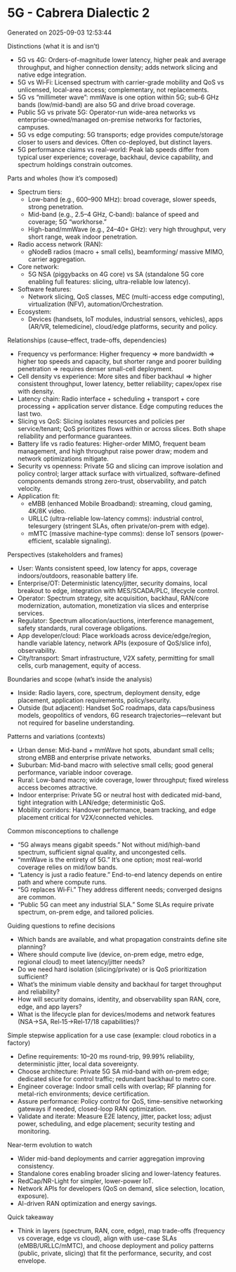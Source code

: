 # 5G - Cabrera Dialectic 2

Generated on 2025-09-03 12:53:44

Distinctions (what it is and isn’t)
- 5G vs 4G: Orders-of-magnitude lower latency, higher peak and average throughput, and higher connection density; adds network slicing and native edge integration.
- 5G vs Wi‑Fi: Licensed spectrum with carrier-grade mobility and QoS vs unlicensed, local-area access; complementary, not replacements.
- 5G vs “millimeter wave”: mmWave is one option within 5G; sub‑6 GHz bands (low/mid-band) are also 5G and drive broad coverage.
- Public 5G vs private 5G: Operator-run wide-area networks vs enterprise-owned/managed on-premise networks for factories, campuses.
- 5G vs edge computing: 5G transports; edge provides compute/storage closer to users and devices. Often co-deployed, but distinct layers.
- 5G performance claims vs real-world: Peak lab speeds differ from typical user experience; coverage, backhaul, device capability, and spectrum holdings constrain outcomes.

Parts and wholes (how it’s composed)
- Spectrum tiers:
  - Low-band (e.g., 600–900 MHz): broad coverage, slower speeds, strong penetration.
  - Mid-band (e.g., 2.5–4 GHz, C‑band): balance of speed and coverage; 5G “workhorse.”
  - High-band/mmWave (e.g., 24–40+ GHz): very high throughput, very short range, weak indoor penetration.
- Radio access network (RAN):
  - gNodeB radios (macro + small cells), beamforming/ massive MIMO, carrier aggregation.
- Core network:
  - 5G NSA (piggybacks on 4G core) vs SA (standalone 5G core enabling full features: slicing, ultra-reliable low latency).
- Software features:
  - Network slicing, QoS classes, MEC (multi-access edge computing), virtualization (NFV), automation/Orchestration.
- Ecosystem:
  - Devices (handsets, IoT modules, industrial sensors, vehicles), apps (AR/VR, telemedicine), cloud/edge platforms, security and policy.

Relationships (cause–effect, trade-offs, dependencies)
- Frequency vs performance: Higher frequency ⇒ more bandwidth ⇒ higher top speeds and capacity, but shorter range and poorer building penetration ⇒ requires denser small-cell deployment.
- Cell density vs experience: More sites and fiber backhaul ⇒ higher consistent throughput, lower latency, better reliability; capex/opex rise with density.
- Latency chain: Radio interface + scheduling + transport + core processing + application server distance. Edge computing reduces the last two.
- Slicing vs QoS: Slicing isolates resources and policies per service/tenant; QoS prioritizes flows within or across slices. Both shape reliability and performance guarantees.
- Battery life vs radio features: Higher-order MIMO, frequent beam management, and high throughput raise power draw; modem and network optimizations mitigate.
- Security vs openness: Private 5G and slicing can improve isolation and policy control; larger attack surface with virtualized, software-defined components demands strong zero-trust, observability, and patch velocity.
- Application fit:
  - eMBB (enhanced Mobile Broadband): streaming, cloud gaming, 4K/8K video.
  - URLLC (ultra-reliable low-latency comms): industrial control, telesurgery (stringent SLAs, often private/on-prem with edge).
  - mMTC (massive machine-type comms): dense IoT sensors (power-efficient, scalable signaling).

Perspectives (stakeholders and frames)
- User: Wants consistent speed, low latency for apps, coverage indoors/outdoors, reasonable battery life.
- Enterprise/OT: Deterministic latency/jitter, security domains, local breakout to edge, integration with MES/SCADA/PLC, lifecycle control.
- Operator: Spectrum strategy, site acquisition, backhaul, RAN/core modernization, automation, monetization via slices and enterprise services.
- Regulator: Spectrum allocation/auctions, interference management, safety standards, rural coverage obligations.
- App developer/cloud: Place workloads across device/edge/region, handle variable latency, network APIs (exposure of QoS/slice info), observability.
- City/transport: Smart infrastructure, V2X safety, permitting for small cells, curb management, equity of access.

Boundaries and scope (what’s inside the analysis)
- Inside: Radio layers, core, spectrum, deployment density, edge placement, application requirements, policy/security.
- Outside (but adjacent): Handset SoC roadmaps, data caps/business models, geopolitics of vendors, 6G research trajectories—relevant but not required for baseline understanding.

Patterns and variations (contexts)
- Urban dense: Mid-band + mmWave hot spots, abundant small cells; strong eMBB and enterprise private networks.
- Suburban: Mid-band macro with selective small cells; good general performance, variable indoor coverage.
- Rural: Low-band macro; wide coverage, lower throughput; fixed wireless access becomes attractive.
- Indoor enterprise: Private 5G or neutral host with dedicated mid-band, tight integration with LAN/edge; deterministic QoS.
- Mobility corridors: Handover performance, beam tracking, and edge placement critical for V2X/connected vehicles.

Common misconceptions to challenge
- “5G always means gigabit speeds.” Not without mid/high-band spectrum, sufficient signal quality, and uncongested cells.
- “mmWave is the entirety of 5G.” It’s one option; most real-world coverage relies on mid/low bands.
- “Latency is just a radio feature.” End-to-end latency depends on entire path and where compute runs.
- “5G replaces Wi‑Fi.” They address different needs; converged designs are common.
- “Public 5G can meet any industrial SLA.” Some SLAs require private spectrum, on-prem edge, and tailored policies.

Guiding questions to refine decisions
- Which bands are available, and what propagation constraints define site planning?
- Where should compute live (device, on-prem edge, metro edge, regional cloud) to meet latency/jitter needs?
- Do we need hard isolation (slicing/private) or is QoS prioritization sufficient?
- What’s the minimum viable density and backhaul for target throughput and reliability?
- How will security domains, identity, and observability span RAN, core, edge, and app layers?
- What is the lifecycle plan for devices/modems and network features (NSA→SA, Rel‑15→Rel‑17/18 capabilities)?

Simple stepwise application for a use case (example: cloud robotics in a factory)
- Define requirements: 10–20 ms round-trip, 99.99% reliability, deterministic jitter, local data sovereignty.
- Choose architecture: Private 5G SA mid-band with on-prem edge; dedicated slice for control traffic; redundant backhaul to metro core.
- Engineer coverage: Indoor small cells with overlap; RF planning for metal-rich environments; device certification.
- Assure performance: Policy control for QoS, time-sensitive networking gateways if needed, closed-loop RAN optimization.
- Validate and iterate: Measure E2E latency, jitter, packet loss; adjust power, scheduling, and edge placement; security testing and monitoring.

Near-term evolution to watch
- Wider mid-band deployments and carrier aggregation improving consistency.
- Standalone cores enabling broader slicing and lower-latency features.
- RedCap/NR-Light for simpler, lower-power IoT.
- Network APIs for developers (QoS on demand, slice selection, location, exposure).
- AI-driven RAN optimization and energy savings.

Quick takeaway
- Think in layers (spectrum, RAN, core, edge), map trade-offs (frequency vs coverage, edge vs cloud), align with use-case SLAs (eMBB/URLLC/mMTC), and choose deployment and policy patterns (public, private, slicing) that fit the performance, security, and cost envelope.
